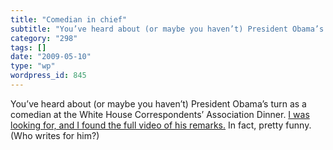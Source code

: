```yaml
---
title: "Comedian in chief"
subtitle: "You’ve heard about (or maybe you haven’t) President Obama’s turn as a comedian at the White House Co..."
category: "298"
tags: []
date: "2009-05-10"
type: "wp"
wordpress_id: 845
---
```

You’ve heard about (or maybe you haven’t) President Obama’s turn as a comedian at the White House Correspondents’ Association Dinner. [I was looking for, and I found the full video of his remarks.](http://www.huffingtonpost.com/2009/05/09/full-video-obamas-white-h_n_201264.html)
In fact, pretty funny. (Who writes for him?)